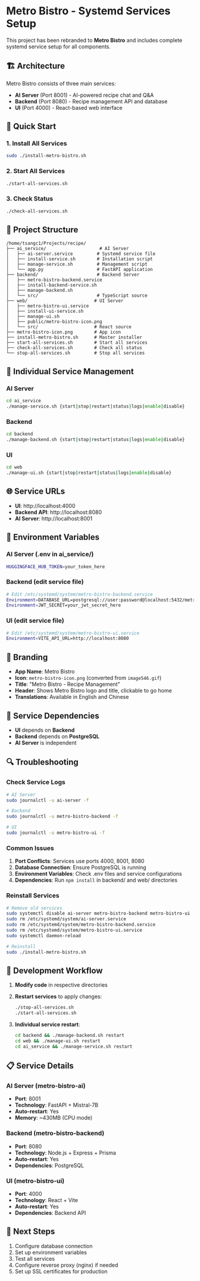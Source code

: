 # Metro Bistro - Systemd Services Setup

This project has been rebranded to **Metro Bistro** and includes complete systemd service setup for all components.

## 🏗️ Architecture

Metro Bistro consists of three main services:

- **AI Server** (Port 8001) - AI-powered recipe chat and Q&A
- **Backend** (Port 8080) - Recipe management API and database
- **UI** (Port 4000) - React-based web interface

## 🚀 Quick Start

### 1. Install All Services
```bash
sudo ./install-metro-bistro.sh
```

### 2. Start All Services
```bash
./start-all-services.sh
```

### 3. Check Status
```bash
./check-all-services.sh
```

## 📁 Project Structure

```
/home/tsangc1/Projects/recipe/
├── ai_service/                    # AI Server
│   ├── ai-server.service         # Systemd service file
│   ├── install-service.sh        # Installation script
│   ├── manage-service.sh         # Management script
│   └── app.py                    # FastAPI application
├── backend/                      # Backend Server
│   ├── metro-bistro-backend.service
│   ├── install-backend-service.sh
│   ├── manage-backend.sh
│   └── src/                      # TypeScript source
├── web/                         # UI Server
│   ├── metro-bistro-ui.service
│   ├── install-ui-service.sh
│   ├── manage-ui.sh
│   ├── public/metro-bistro-icon.png
│   └── src/                     # React source
├── metro-bistro-icon.png        # App icon
├── install-metro-bistro.sh      # Master installer
├── start-all-services.sh        # Start all services
├── check-all-services.sh        # Check all status
└── stop-all-services.sh         # Stop all services
```

## 🔧 Individual Service Management

### AI Server
```bash
cd ai_service
./manage-service.sh {start|stop|restart|status|logs|enable|disable}
```

### Backend
```bash
cd backend
./manage-backend.sh {start|stop|restart|status|logs|enable|disable}
```

### UI
```bash
cd web
./manage-ui.sh {start|stop|restart|status|logs|enable|disable}
```

## 🌐 Service URLs

- **UI**: http://localhost:4000
- **Backend API**: http://localhost:8080
- **AI Server**: http://localhost:8001

## 🔑 Environment Variables

### AI Server (.env in ai_service/)
```bash
HUGGINGFACE_HUB_TOKEN=your_token_here
```

### Backend (edit service file)
```bash
# Edit /etc/systemd/system/metro-bistro-backend.service
Environment=DATABASE_URL=postgresql://user:password@localhost:5432/metro_bistro
Environment=JWT_SECRET=your_jwt_secret_here
```

### UI (edit service file)
```bash
# Edit /etc/systemd/system/metro-bistro-ui.service
Environment=VITE_API_URL=http://localhost:8080
```

## 🎨 Branding

- **App Name**: Metro Bistro
- **Icon**: `metro-bistro-icon.png` (converted from `image546.gif`)
- **Title**: "Metro Bistro - Recipe Management"
- **Header**: Shows Metro Bistro logo and title, clickable to go home
- **Translations**: Available in English and Chinese

## 📝 Service Dependencies

- **UI** depends on **Backend**
- **Backend** depends on **PostgreSQL**
- **AI Server** is independent

## 🔍 Troubleshooting

### Check Service Logs
```bash
# AI Server
sudo journalctl -u ai-server -f

# Backend
sudo journalctl -u metro-bistro-backend -f

# UI
sudo journalctl -u metro-bistro-ui -f
```

### Common Issues

1. **Port Conflicts**: Services use ports 4000, 8001, 8080
2. **Database Connection**: Ensure PostgreSQL is running
3. **Environment Variables**: Check .env files and service configurations
4. **Dependencies**: Run `npm install` in backend/ and web/ directories

### Reinstall Services
```bash
# Remove old services
sudo systemctl disable ai-server metro-bistro-backend metro-bistro-ui
sudo rm /etc/systemd/system/ai-server.service
sudo rm /etc/systemd/system/metro-bistro-backend.service
sudo rm /etc/systemd/system/metro-bistro-ui.service
sudo systemctl daemon-reload

# Reinstall
sudo ./install-metro-bistro.sh
```

## 🚀 Development Workflow

1. **Modify code** in respective directories
2. **Restart services** to apply changes:
   ```bash
   ./stop-all-services.sh
   ./start-all-services.sh
   ```

3. **Individual service restart**:
   ```bash
   cd backend && ./manage-backend.sh restart
   cd web && ./manage-ui.sh restart
   cd ai_service && ./manage-service.sh restart
   ```

## 📋 Service Details

### AI Server (metro-bistro-ai)
- **Port**: 8001
- **Technology**: FastAPI + Mistral-7B
- **Auto-restart**: Yes
- **Memory**: ~430MB (CPU mode)

### Backend (metro-bistro-backend)
- **Port**: 8080
- **Technology**: Node.js + Express + Prisma
- **Auto-restart**: Yes
- **Dependencies**: PostgreSQL

### UI (metro-bistro-ui)
- **Port**: 4000
- **Technology**: React + Vite
- **Auto-restart**: Yes
- **Dependencies**: Backend API

## 🎯 Next Steps

1. Configure database connection
2. Set up environment variables
3. Test all services
4. Configure reverse proxy (nginx) if needed
5. Set up SSL certificates for production 